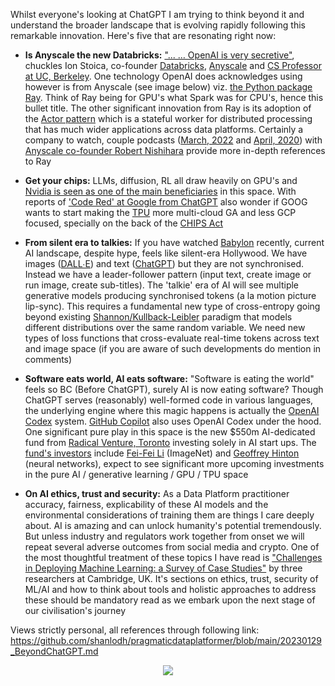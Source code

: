 Whilst everyone's looking at ChatGPT I am trying to think beyond it and understand the broader landscape that is evolving rapidly following this remarkable innovation. Here's five that are resonating right now: 

- **Is Anyscale the new Databricks:** ["... … OpenAI is very secretive"](https://thenewstack.io/how-ray-a-distributed-ai-framework-helps-power-chatgpt/), chuckles Ion Stoica, co-founder [Databricks](https://www.databricks.com/), [Anyscale](https://www.anyscale.com/) and [CS Professor at UC, Berkeley](https://people.eecs.berkeley.edu/~istoica/). One technology OpenAI does acknowledges using however is from Anyscale (see image below) viz. [the Python package Ray](https://pypi.org/project/ray/). Think of Ray being for GPU's what Spark was for CPU's, hence this bullet title. The other significant innovation from Ray is its adoption of the [Actor pattern](https://docs.ray.io/en/latest/ray-core/actors.html) which is a stateful worker for distributed processing that has much wider applications across data platforms. Certainly a company to watch, couple podcasts ([March, 2022](https://www.pythonpodcast.com/anyscale-machine-learning-applications-episode-355) and [April, 2020](https://www.pythonpodcast.com/ray-distributed-computing-episode-258)) with [Anyscale co-founder Robert Nishihara](http://www.robertnishihara.com/) provide more in-depth references to Ray 

- **Get your chips:** LLMs, diffusion, RL all draw heavily on GPU's and [Nvidia is seen as one of the main beneficiaries](https://www.bloomberg.com/news/articles/2023-01-23/nvidia-nvda-is-wall-street-s-top-stock-pick-for-chatgpt-mania) in this space. With reports of ['Code Red' at Google from ChatGPT](https://www.cnet.com/tech/services-and-software/chatgpt-caused-code-red-at-google-report-says/) also wonder if GOOG wants to start making the [TPU](https://cloud.google.com/tpu/docs/tpus) more multi-cloud GA and less GCP focused, specially on the back of the [CHIPS Act](https://www.nist.gov/semiconductors/chips-act)

- **From silent era to talkies:** If you have watched [Babylon](https://www.imdb.com/title/tt10640346/) recently, current AI landscape, despite hype, feels like silent-era Hollywood. We have images ([DALL∙E](https://openai.com/dall-e-2/)) and text ([ChatGPT](https://openai.com/blog/chatgpt/)) but they are not synchronised. Instead we have a leader-follower pattern (input text, create image or run image, create sub-titles). The 'talkie' era of AI will see multiple generative models producing synchronised tokens (a la motion picture lip-sync). This requires a fundamental new type of cross-entropy going beyond existing [Shannon/Kullback-Leibler](https://en.wikipedia.org/wiki/Entropy_(information_theory)) paradigm that models different distributions over the same random variable. We need new types of loss functions that cross-evaluate real-time tokens across text and image space (if you are aware of such developments do mention in comments)

- **Software eats world, AI eats software:** "Software is eating the world" feels so BC (Before ChatGPT), surely AI is now eating software? Though ChatGPT serves (reasonably) well-formed code in various languages, the underlying engine where this magic happens is actually the [OpenAI Codex](https://openai.com/blog/openai-codex/) system. [GitHub Copilot](https://github.com/features/copilot) also uses OpenAI Codex under the hood. One significant pure play in this space is the new $550m  AI-dedicated fund from [Radical Venture, Toronto](https://radical.vc/) investing solely in AI start ups. The [fund's investors](https://www.ft.com/content/118e353d-94b8-4025-a76c-bdf206fcfcb0) include [Fei-Fei Li](https://en.wikipedia.org/wiki/Fei-Fei_Li) (ImageNet) and [Geoffrey Hinton](https://en.wikipedia.org/wiki/Geoffrey_Hinton) (neural networks), expect to see significant more upcoming investments in the pure AI / generative learning / GPU / TPU space 

- **On AI ethics, trust and security:** As a Data Platform practitioner accuracy, fairness, explicability of these AI models and the environmental considerations of training them are things I care deeply about. AI is amazing and can unlock humanity's potential tremendously. But unless  industry and regulators work together from onset we will repeat several adverse outcomes from social media and crypto. One of the most thoughtful treatment of these topics I have read is ["Challenges in Deploying Machine Learning: a Survey of Case Studies"](https://arxiv.org/abs/2011.09926) by three researchers at Cambridge, UK. It's sections on ethics, trust, security of ML/AI and how to think about tools and holistic approaches to address these should be mandatory read as we embark upon the next stage of our civilisation's journey  

Views strictly personal, all references through following link: https://github.com/shanlodh/pragmaticdataplatformer/blob/main/20230129_BeyondChatGPT.md

<p align="center">
  <img src="https://github.com/shanlodh/pragmaticdataplatformer/blob/main/02_BeyondChatGPT/Images/RayChatGPT.png" />
</p>